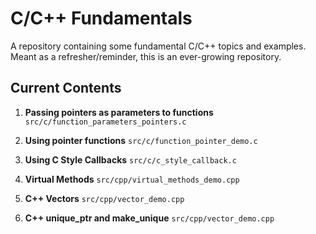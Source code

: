 # C/C++ Fundamentals
A repository containing some fundamental C/C++ topics and examples. Meant as a refresher/reminder, this is an
ever-growing repository.

## Current Contents
1. **Passing pointers as parameters to functions**
`src/c/function_parameters_pointers.c`


2. **Using pointer functions**
   `src/c/function_pointer_demo.c`


3. **Using C Style Callbacks**
   `src/c/c_style_callback.c`


4. **Virtual Methods**
   `src/cpp/virtual_methods_demo.cpp`


5. **C++ Vectors**
   `src/cpp/vector_demo.cpp`


6. **C++ unique_ptr and make_unique**
   `src/cpp/vector_demo.cpp`